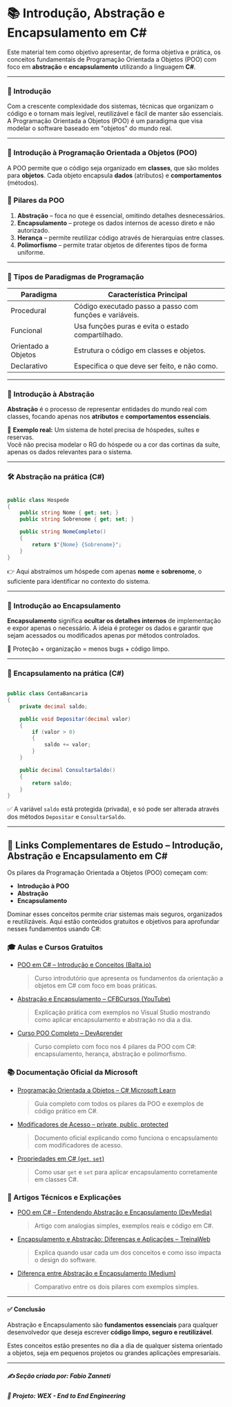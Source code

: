 # 📚 Introdução, Abstração e Encapsulamento em C#

Este material tem como objetivo apresentar, de forma objetiva e prática, os conceitos fundamentais de Programação Orientada a Objetos (POO) com foco em **abstração** e **encapsulamento** utilizando a linguagem **C#**.

---

### 🧭 Introdução

Com a crescente complexidade dos sistemas, técnicas que organizam o código e o tornam mais legível, reutilizável e fácil de manter são essenciais.  
A Programação Orientada a Objetos (POO) é um paradigma que visa modelar o software baseado em "objetos" do mundo real.

---

### 🧠 Introdução à Programação Orientada a Objetos (POO)

A POO permite que o código seja organizado em **classes**, que são moldes para **objetos**. Cada objeto encapsula **dados** (atributos) e **comportamentos** (métodos).

### 🧱 Pilares da POO

1. **Abstração** – foca no que é essencial, omitindo detalhes desnecessários.
2. **Encapsulamento** – protege os dados internos de acesso direto e não autorizado.
3. **Herança** – permite reutilizar código através de hierarquias entre classes.
4. **Polimorfismo** – permite tratar objetos de diferentes tipos de forma uniforme.

---

### 🧬 Tipos de Paradigmas de Programação

| Paradigma           | Característica Principal                                  |
|---------------------|-----------------------------------------------------------|
| Procedural          | Código executado passo a passo com funções e variáveis.  |
| Funcional           | Usa funções puras e evita o estado compartilhado.        |
| Orientado a Objetos | Estrutura o código em classes e objetos.                 |
| Declarativo         | Especifica o que deve ser feito, e não como.             |

---

### 🧩 Introdução à Abstração

**Abstração** é o processo de representar entidades do mundo real com classes, focando apenas nos **atributos** e **comportamentos essenciais**.

📌 **Exemplo real:** Um sistema de hotel precisa de hóspedes, suítes e reservas.  
Você não precisa modelar o RG do hóspede ou a cor das cortinas da suíte, apenas os dados relevantes para o sistema.

---

### 🛠️ Abstração na prática (C#)

```csharp

public class Hospede
{
    public string Nome { get; set; }
    public string Sobrenome { get; set; }

    public string NomeCompleto()
    {
        return $"{Nome} {Sobrenome}";
    }
}

```

👉 Aqui abstraímos um hóspede com apenas **nome** e **sobrenome**, o suficiente para identificar no contexto do sistema.

---

### 🧱 Introdução ao Encapsulamento

**Encapsulamento** significa **ocultar os detalhes internos** de implementação e expor apenas o necessário.
A ideia é proteger os dados e garantir que sejam acessados ou modificados apenas por métodos controlados.

📌 Proteção + organização = menos bugs + código limpo.

---

### 🔐 Encapsulamento na prática (C#)

```csharp

public class ContaBancaria
{
    private decimal saldo;

    public void Depositar(decimal valor)
    {
        if (valor > 0)
        {
            saldo += valor;
        }
    }

    public decimal ConsultarSaldo()
    {
        return saldo;
    }
}

```

✅ A variável `saldo` está protegida (privada), e só pode ser alterada através dos métodos `Depositar` e `ConsultarSaldo`.

---

## 🎯 Links Complementares de Estudo – Introdução, Abstração e Encapsulamento em C#

Os pilares da Programação Orientada a Objetos (POO) começam com:
- **Introdução à POO**
- **Abstração**
- **Encapsulamento**

Dominar esses conceitos permite criar sistemas mais seguros, organizados e reutilizáveis. Aqui estão conteúdos gratuitos e objetivos para aprofundar nesses fundamentos usando C#:

### 🎓 Aulas e Cursos Gratuitos

- [POO em C# – Introdução e Conceitos (Balta.io)](https://www.youtube.com/watch?v=KhzGSHNhnbI)
  > Curso introdutório que apresenta os fundamentos da orientação a objetos em C# com foco em boas práticas.
- [Abstração e Encapsulamento – CFBCursos (YouTube)](https://www.youtube.com/watch?v=Da0RtgZsMQs)
  > Explicação prática com exemplos no Visual Studio mostrando como aplicar encapsulamento e abstração no dia a dia.
- [Curso POO Completo – DevAprender](https://www.youtube.com/watch?v=JLf9qU9KKuk)
  > Curso completo com foco nos 4 pilares da POO com C#: encapsulamento, herança, abstração e polimorfismo.

### 📚 Documentação Oficial da Microsoft

- [Programação Orientada a Objetos – C# Microsoft Learn](https://learn.microsoft.com/pt-br/dotnet/csharp/fundamentals/tutorials/oop)
  > Guia completo com todos os pilares da POO e exemplos de código prático em C#.
- [Modificadores de Acesso – private, public, protected](https://learn.microsoft.com/pt-br/dotnet/csharp/programming-guide/classes-and-structs/access-modifiers)
  > Documento oficial explicando como funciona o encapsulamento com modificadores de acesso.
- [Propriedades em C# (`get`, `set`)](https://learn.microsoft.com/pt-br/dotnet/csharp/programming-guide/classes-and-structs/using-properties)
  > Como usar `get` e `set` para aplicar encapsulamento corretamente em classes C#.

### 🧠 Artigos Técnicos e Explicações

- [POO em C# – Entendendo Abstração e Encapsulamento (DevMedia)](https://www.devmedia.com.br/poo-em-c-introducao-a-encapsulamento-e-abstracao/18801)
  > Artigo com analogias simples, exemplos reais e código em C#.
- [Encapsulamento e Abstração: Diferenças e Aplicações – TreinaWeb](https://www.treinaweb.com.br/blog/entendendo-o-encapsulamento-e-a-abstracao-na-orientacao-a-objetos)
  > Explica quando usar cada um dos conceitos e como isso impacta o design do software.
- [Diferença entre Abstração e Encapsulamento (Medium)](https://medium.com/@wilsonneto/entendendo-a-diferen%C3%A7a-entre-abstra%C3%A7%C3%A3o-e-encapsulamento-6f1438a09f29)
  > Comparativo entre os dois pilares com exemplos simples.

---

#### ✅ Conclusão

Abstração e Encapsulamento são **fundamentos essenciais** para qualquer desenvolvedor que deseja escrever **código limpo, seguro e reutilizável**.

Estes conceitos estão presentes no dia a dia de qualquer sistema orientado a objetos, seja em pequenos projetos ou grandes aplicações empresariais.

---

##### ✍️ **Seção criada por:** *Fabio Zanneti*
##### 🎯 Projeto: **WEX - End to End Engineering**